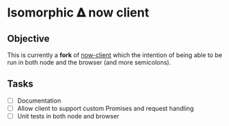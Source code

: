 # Isomorphic 𝚫 now client

## Objective

This is currently a **fork** of [now-client](https://github.com/zeit/now-client) which the intention of being able to be run in both node and the browser (and more semicolons).

## Tasks

- [ ] Documentation
- [ ] Allow client to support custom Promises and request handling
- [ ] Unit tests in both node and browser

